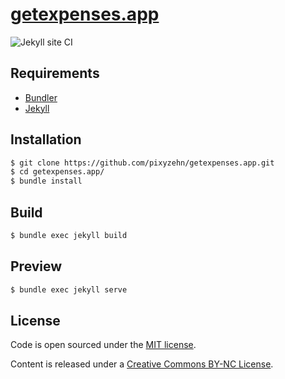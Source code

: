 # [getexpenses.app](https://getexpenses.app)
![Jekyll site CI](https://github.com/pixyzehn/getexpenses.app/workflows/jekyll%20build/badge.svg)

## Requirements

- [Bundler](https://bundler.io)
- [Jekyll](https://jekyllrb.com)

## Installation

```bash
$ git clone https://github.com/pixyzehn/getexpenses.app.git
$ cd getexpenses.app/
$ bundle install
```

## Build

```bash
$ bundle exec jekyll build
```

## Preview

```bash
$ bundle exec jekyll serve
```

## License

Code is open sourced under the [MIT license](LICENSE).

Content is released under a [Creative Commons BY-NC License](http://creativecommons.org/licenses/by-nc/4.0/).

